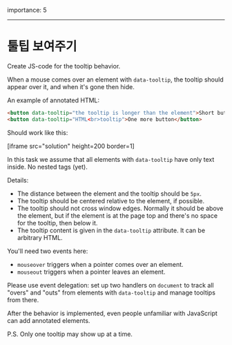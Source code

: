 importance: 5

---

# 툴팁 보여주기

Create JS-code for the tooltip behavior.

When a mouse comes over an element with `data-tooltip`, the tooltip should appear over it, and when it's gone then hide.

An example of annotated HTML:

```html
<button data-tooltip="the tooltip is longer than the element">Short button</button>
<button data-tooltip="HTML<br>tooltip">One more button</button>
```

Should work like this:

[iframe src="solution" height=200 border=1]

In this task we assume that all elements with `data-tooltip` have only text inside. No nested tags (yet).

Details:

- The distance between the element and the tooltip should be `5px`.
- The tooltip should be centered relative to the element, if possible.
- The tooltip should not cross window edges. Normally it should be above the element, but if the element is at the page top and there's no space for the tooltip, then below it.
- The tooltip content is given in the `data-tooltip` attribute. It can be arbitrary HTML.

You'll need two events here:

- `mouseover` triggers when a pointer comes over an element.
- `mouseout` triggers when a pointer leaves an element.

Please use event delegation: set up two handlers on `document` to track all "overs" and "outs" from elements with `data-tooltip` and manage tooltips from there.

After the behavior is implemented, even people unfamiliar with JavaScript can add annotated elements.

P.S. Only one tooltip may show up at a time.

